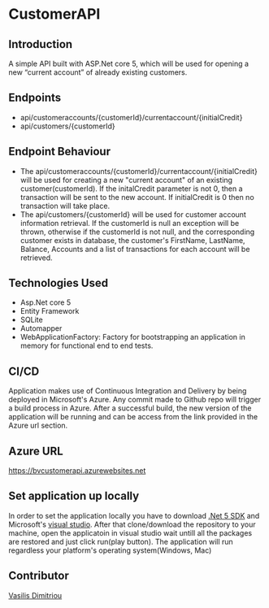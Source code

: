 # CustomerAPI

## Introduction
A simple API built with ASP.Net core 5, which will be used for opening a new “current account” of already existing customers.

## Endpoints
* api/customeraccounts/{customerId}/currentaccount/{initialCredit}
* api/customers/{customerId}

## Endpoint Behaviour
* The api/customeraccounts/{customerId}/currentaccount/{initialCredit} will be used for creating a new "current account" of an
existing customer(customerId). If the initalCredit parameter is not 0, then a transaction will be sent to the new account. If 
initialCredit is 0 then no transaction will take place.
* The api/customers/{customerId} will be used for customer account information retrieval. If the customerId is null an exception 
will be thrown, otherwise if the customerId is not null, and the corresponding customer exists in database, the customer's FirstName,
LastName, Balance, Accounts and a list of transactions for each account will be retrieved.

## Technologies Used
* Asp.Net core 5
* Entity Framework
* SQLite
* Automapper
* WebApplicationFactory: Factory for bootstrapping an application in memory for functional end to end tests.

## CI/CD
Application makes use of Continuous Integration and Delivery by being deployed in Microsoft's Azure. Any commit made to Github repo will trigger a build process in
Azure. After a successful build, the new version of the application will be running and can be access from the link provided in the Azure url section.

## Azure URL
https://bvcustomerapi.azurewebsites.net

## Set application up locally
In order to set the application locally you have to download [.Net 5 SDK](https://dotnet.microsoft.com/download/dotnet/5.0) 
and Microsoft's [visual studio](https://visualstudio.microsoft.com/downloads/). 
After that clone/download the repository to your machine, open the applicatoin in visual studio wait untill all the packages are restored and just click run(play
button). The application will run regardless your platform's operating system(Windows, Mac)

## Contributor
[Vasilis Dimitriou](https://github.com/Vasilisdm)
